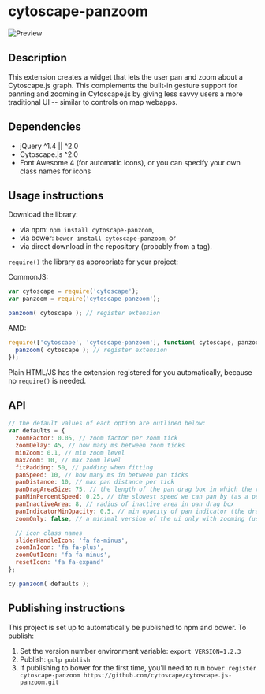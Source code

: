 cytoscape-panzoom
================================================================================


![Preview](https://raw.githubusercontent.com/cytoscape/cytoscape.js-panzoom/master/img/preview.png)

## Description

This extension creates a widget that lets the user pan and zoom about a Cytoscape.js graph.  This complements the built-in gesture support for panning and zooming in Cytoscape.js by giving less savvy users a more traditional UI -- similar to controls on map webapps.


## Dependencies

 * jQuery ^1.4 || ^2.0
 * Cytoscape.js ^2.0
 * Font Awesome 4 (for automatic icons), or you can specify your own class names for icons


## Usage instructions

Download the library:

 * via npm: `npm install cytoscape-panzoom`,
 * via bower: `bower install cytoscape-panzoom`, or
 * via direct download in the repository (probably from a tag).

`require()` the library as appropriate for your project:

CommonJS:
```js
var cytoscape = require('cytoscape');
var panzoom = require('cytoscape-panzoom');

panzoom( cytoscape ); // register extension
```

AMD:
```js
require(['cytoscape', 'cytoscape-panzoom'], function( cytoscape, panzoom ){
  panzoom( cytoscape ); // register extension
});
```

Plain HTML/JS has the extension registered for you automatically, because no `require()` is needed.


## API

```js
// the default values of each option are outlined below:
var defaults = {
  zoomFactor: 0.05, // zoom factor per zoom tick
  zoomDelay: 45, // how many ms between zoom ticks
  minZoom: 0.1, // min zoom level
  maxZoom: 10, // max zoom level
  fitPadding: 50, // padding when fitting
  panSpeed: 10, // how many ms in between pan ticks
  panDistance: 10, // max pan distance per tick
  panDragAreaSize: 75, // the length of the pan drag box in which the vector for panning is calculated (bigger = finer control of pan speed and direction)
  panMinPercentSpeed: 0.25, // the slowest speed we can pan by (as a percent of panSpeed)
  panInactiveArea: 8, // radius of inactive area in pan drag box
  panIndicatorMinOpacity: 0.5, // min opacity of pan indicator (the draggable nib); scales from this to 1.0
  zoomOnly: false, // a minimal version of the ui only with zooming (useful on systems with bad mousewheel resolution)

  // icon class names
  sliderHandleIcon: 'fa fa-minus',
  zoomInIcon: 'fa fa-plus',
  zoomOutIcon: 'fa fa-minus',
  resetIcon: 'fa fa-expand'
};

cy.panzoom( defaults );
```


## Publishing instructions

This project is set up to automatically be published to npm and bower.  To publish:

1. Set the version number environment variable: `export VERSION=1.2.3`
1. Publish: `gulp publish`
1. If publishing to bower for the first time, you'll need to run `bower register cytoscape-panzoom https://github.com/cytoscape/cytoscape.js-panzoom.git`
